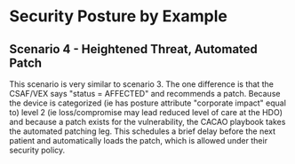 # Security Posture by Example

## Scenario 4 - Heightened Threat, Automated Patch

This scenario is very similar to scenario 3.
The one difference is that the CSAF/VEX
says "status = AFFECTED" and recommends a patch.
Because the device is categorized
(ie has posture attribute "corporate impact" equal to) level 2
(ie loss/compromise may lead reduced level of care at the HDO)
and because a patch exists for the vulnerability,
the CACAO playbook takes the automated patching leg.
This schedules a brief delay before the next patient
and automatically loads the patch,
which is allowed under their security policy.
